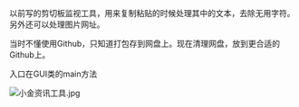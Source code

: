 以前写的剪切板监视工具，用来复制粘贴的时候处理其中的文本，去除无用字符。另外还可以处理图片网址。

当时不懂使用Github，只知道打包存到网盘上。现在清理网盘，放到更合适的Github上。

入口在GUI类的main方法

![小金资讯工具.jpg](http://7xo8t2.com1.z0.glb.clouddn.com/img/2015/11/26/11/23/56/%E5%B0%8F%E9%87%91%E8%B5%84%E8%AE%AF%E5%B7%A5%E5%85%B7.jpg)
